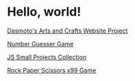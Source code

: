 <h1>Hello, world!</h1>


[Dasmoto's Arts and Crafts Website Project](https://Falc0n89.github.io/HTML-and-CSS-playgrounds/Dasmotos%20Arts%20and%20Crafts/Index.html)

[Number Guesser Game](https://falc0n89.github.io/JS-projects-from-CodeCademy/Number%20Guesser/index.html)

[JS Small Projects Collection](https://falc0n89.github.io/JS-projects-from-CodeCademy/)

[Rock Paper Scissors x99 Game](https://falc0n89.github.io/rock-paper-scissors-99/index.html)
